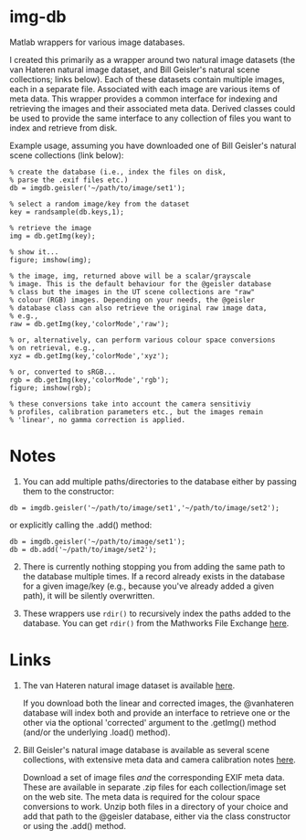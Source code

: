 # img-db

Matlab wrappers for various image databases.

I created this primarily as a wrapper around two natural image datasets (the van Hateren natural image dataset, and Bill Geisler's natural scene collections; links below). Each of these datasets contain multiple images, each in a separate file. Associated with each image are various items of meta data. This wrapper provides a common interface for indexing and retrieving the images and their associated meta data. Derived classes could be used to provide the same interface to any collection of files you want to index and retrieve from disk.

Example usage, assuming you have downloaded one of Bill Geisler's natural scene collections (link below):
```
% create the database (i.e., index the files on disk,
% parse the .exif files etc.)
db = imgdb.geisler('~/path/to/image/set1');

% select a random image/key from the dataset
key = randsample(db.keys,1);

% retrieve the image
img = db.getImg(key);

% show it...
figure; imshow(img);

% the image, img, returned above will be a scalar/grayscale
% image. This is the default behaviour for the @geisler database
% class but the images in the UT scene collections are "raw"
% colour (RGB) images. Depending on your needs, the @geisler
% database class can also retrieve the original raw image data,
% e.g.,
raw = db.getImg(key,'colorMode','raw');

% or, alternatively, can perform various colour space conversions
% on retrieval, e.g.,
xyz = db.getImg(key,'colorMode','xyz');

% or, converted to sRGB...
rgb = db.getImg(key,'colorMode','rgb');
figure; imshow(rgb);

% these conversions take into account the camera sensitiviy
% profiles, calibration parameters etc., but the images remain
% 'linear', no gamma correction is applied.
```

# Notes
1. You can add multiple paths/directories to the database either by passing them to the constructor:
```
db = imgdb.geisler('~/path/to/image/set1','~/path/to/image/set2');
```
or explicitly calling the .add() method:
```
db = imgdb.geisler('~/path/to/image/set1');
db = db.add('~/path/to/image/set2');
```
2. There is currently nothing stopping you from adding the same path to the database multiple times. If a record already exists in the database for a given image/key (e.g., because you've already added a given path), it will be silently overwritten.

3. These wrappers use `rdir()` to recursively index the paths added to the database. You can get `rdir()` from the Mathworks File Exchange [here](https://au.mathworks.com/matlabcentral/fileexchange/32226-recursive-directory-listing-enhanced-rdir).

# Links
1. The van Hateren natural image dataset is available [here](http://bethgelab.org/datasets/vanhateren/).

   If you download both the linear and corrected images, the @vanhateren database will index both and provide an interface to retrieve one or the other via the optional 'corrected' argument to the .getImg() method (and/or the underlying .load() method).

2. Bill Geisler's natural image database is available as several scene collections, with extensive meta data and camera calibration notes [here](http://natural-scenes.cps.utexas.edu/db.shtml).

   Download a set of image files *and* the corresponding EXIF meta data. These are available in separate .zip files for each collection/image set on the web site. The meta data is required for the colour space conversions to work. Unzip both files in a directory of your choice and add that path to the @geisler database, either via the class constructor or using the .add() method.
